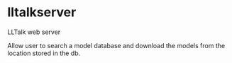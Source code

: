 lltalkserver
============

LLTalk web server

Allow user to search a model database and download the models from the location stored in the db. 

